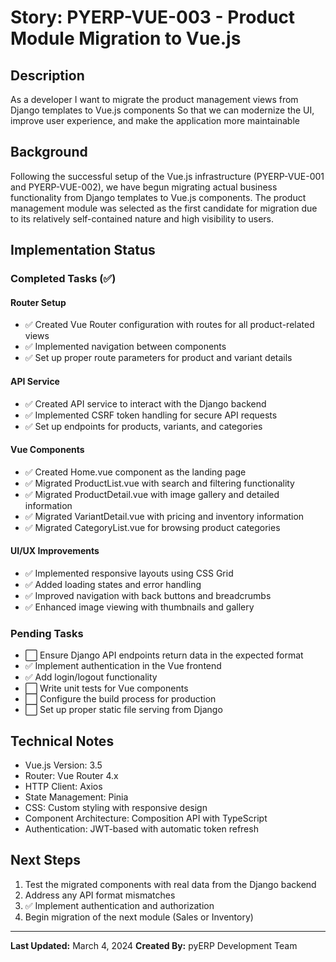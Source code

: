# Story: PYERP-VUE-003 - Product Module Migration to Vue.js

## Description
As a developer
I want to migrate the product management views from Django templates to Vue.js components
So that we can modernize the UI, improve user experience, and make the application more maintainable

## Background
Following the successful setup of the Vue.js infrastructure (PYERP-VUE-001 and PYERP-VUE-002), we have begun migrating actual business functionality from Django templates to Vue.js components. The product management module was selected as the first candidate for migration due to its relatively self-contained nature and high visibility to users.

## Implementation Status

### Completed Tasks (✅)

#### Router Setup
- ✅ Created Vue Router configuration with routes for all product-related views
- ✅ Implemented navigation between components
- ✅ Set up proper route parameters for product and variant details

#### API Service
- ✅ Created API service to interact with the Django backend
- ✅ Implemented CSRF token handling for secure API requests
- ✅ Set up endpoints for products, variants, and categories

#### Vue Components
- ✅ Created Home.vue component as the landing page
- ✅ Migrated ProductList.vue with search and filtering functionality
- ✅ Migrated ProductDetail.vue with image gallery and detailed information
- ✅ Migrated VariantDetail.vue with pricing and inventory information
- ✅ Migrated CategoryList.vue for browsing product categories

#### UI/UX Improvements
- ✅ Implemented responsive layouts using CSS Grid
- ✅ Added loading states and error handling
- ✅ Improved navigation with back buttons and breadcrumbs
- ✅ Enhanced image viewing with thumbnails and gallery

### Pending Tasks

- ⬜ Ensure Django API endpoints return data in the expected format
- ✅ Implement authentication in the Vue frontend
- ✅ Add login/logout functionality
- ⬜ Write unit tests for Vue components
- ⬜ Configure the build process for production
- ⬜ Set up proper static file serving from Django

## Technical Notes
- Vue.js Version: 3.5
- Router: Vue Router 4.x
- HTTP Client: Axios
- State Management: Pinia
- CSS: Custom styling with responsive design
- Component Architecture: Composition API with TypeScript
- Authentication: JWT-based with automatic token refresh

## Next Steps
1. Test the migrated components with real data from the Django backend
2. Address any API format mismatches
3. ✅ Implement authentication and authorization
4. Begin migration of the next module (Sales or Inventory)

---

**Last Updated:** March 4, 2024
**Created By:** pyERP Development Team
